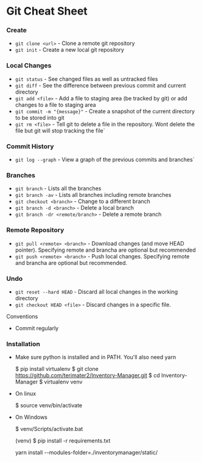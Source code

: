 # Git Cheat Sheet

### Create


- `git clone <url>` - Clone a remote git repository
- `git init` - Create a new local git repository


### Local Changes 


- `git status` - See changed files as well as untracked files
- `git diff` - See the difference between previous commit and current directory
- `git add <file>` - Add a file to staging area (be tracked by git) or add changes to a file to staging area
- `git commit -m "{message}"` - Create a snapshot of the current directory to be stored into git
- `git rm <file>` - Tell git to delete a file in the repository. Wont delete the file but git will stop tracking the file`

### Commit History


- `git log --graph` - View a graph of the previous commits and branches`


### Branches


- `git branch` - Lists all the branches
- `git branch -av` - Lists all branches including remote branches
- `git checkout <branch>` - Change to a different branch
- `git branch -d <branch>` - Delete a local branch
- `git branch -dr <remote/branch>` - Delete a remote branch

### Remote Repository

- `git pull <remote> <branch>` - Download changes (and move HEAD pointer). Specifying remote and brancha are optional but recommended
- `git push <remote> <branch>` - Push local changes. Specifying remote and brancha are optional but recommended.

### Undo

- `git reset --hard HEAD` - Discard all local changes in the working directory
- `git checkout HEAD <file>` - Discard changes in a specific file.



Conventions

- Commit regularly




### Installation

- Make sure python is installed and in PATH. You'll also need yarn

    $ pip install virtualenv
    $ git clone https://github.com/terimater2/Inventory-Manager.git
    $ cd Inventory-Manager
    $ virtualenv venv

- On linux

    $ source venv/bin/activate

- On Windows

    $ venv/Scripts/activate.bat

    (venv) $ pip install -r requirements.txt

    yarn install --modules-folder=./inventorymanager/static/
